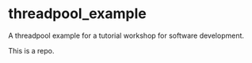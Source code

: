 threadpool_example
==================

A threadpool example for a tutorial workshop for software development.

This is a repo. 
